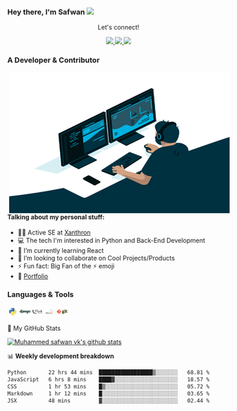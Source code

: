 ### Hey there, I'm  Safwan <img src="https://media.giphy.com/media/hvRJCLFzcasrR4ia7z/giphy.gif" width="25px">

<div align="center">
<p align="center">Let's connect!</p>
<a href="https://twitter.com/_safwanvk/">
    <img src="https://img.shields.io/badge/Twitter-1DA1F2?style=for-the-badge&logo=twitter&logoColor=white" />
</a>

<a href="https://www.instagram.com/_safwanvk/">
    <img src="https://img.shields.io/badge/Instagram-E4405F?style=for-the-badge&logo=instagram&logoColor=white" />
</a>

<a href="https://www.linkedin.com/in/safwan-vk/">
    <img src="https://img.shields.io/badge/linkedin-%230077B5.svg?&style=for-the-badge&logo=linkedin&logoColor=white" />
</a>
</div>

### A Developer & Contributor

<img align="right" alt="GIF" src="code.gif" width="500" height="320" />

#### Talking about my personal stuff:

- 🙋‍♂️ Active SE at [Xanthron][dsccui]
- 💻 The tech I'm interested in Python and Back-End Development
- 🌱 I’m currently learning React
- 🕺️ I’m looking to collaborate on Cool Projects/Products
- ⚡ Fun fact: Big Fan of the :zap: emoji
- 📄 [Portfolio][profile]

### Languages & Tools

<code><img width=24px src="https://raw.githubusercontent.com/github/explore/80688e429a7d4ef2fca1e82350fe8e3517d3494d/topics/python/python.png"></code>
<code><img width=24px src="https://raw.githubusercontent.com/github/explore/80688e429a7d4ef2fca1e82350fe8e3517d3494d/topics/django/django.png"></code>
<code><img width=24px src="https://raw.githubusercontent.com/github/explore/80688e429a7d4ef2fca1e82350fe8e3517d3494d/topics/flask/flask.png"></code>
<code><img width=24px src="https://raw.githubusercontent.com/github/explore/80688e429a7d4ef2fca1e82350fe8e3517d3494d/topics/mysql/mysql.png"></code>
<code><img width=24px src="https://raw.githubusercontent.com/github/explore/80688e429a7d4ef2fca1e82350fe8e3517d3494d/topics/git/git.png"></code>


📝 My GitHub Stats
<br>

[![Muhammed safwan vk's github stats](https://github-readme-stats.vercel.app/api?username=safwanvk&count_private=true&theme=gotham&showicons=true)](https://github.com/safwanvk/github-readme-stats)


📊 **Weekly development breakdown**
<!--START_SECTION:waka-->
```text
Python       22 hrs 44 mins  █████████████████▒░░░░░░░   68.81 % 
JavaScript   6 hrs 8 mins    ████▓░░░░░░░░░░░░░░░░░░░░   18.57 % 
CSS          1 hr 53 mins    █▒░░░░░░░░░░░░░░░░░░░░░░░   05.72 % 
Markdown     1 hr 12 mins    █░░░░░░░░░░░░░░░░░░░░░░░░   03.65 % 
JSX          48 mins         ▓░░░░░░░░░░░░░░░░░░░░░░░░   02.44 % 
```
<!--END_SECTION:waka-->



[dsccui]: https://xanthron.com/
[profile]: https://safwanvk.live/
